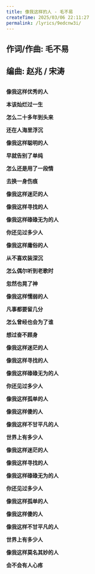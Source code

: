 ```yaml
---
title: 像我这样的人 - 毛不易
createTime: 2025/03/06 22:11:27
permalink: /lyrics/9edcnw3i/
---
```

## 作词/作曲: 毛不易

## 编曲: 赵兆 / 宋涛

## 

**像我这样优秀的人**

**本该灿烂过一生**

**怎么二十多年到头来**

**还在人海里浮沉**

**像我这样聪明的人**

**早就告别了单纯**

**怎么还是用了一段情**

**去换一身伤痕**

**像我这样迷茫的人**

**像我这样寻找的人**

**像我这样碌碌无为的人**

**你还见过多少人**

**像我这样庸俗的人**

**从不喜欢装深沉**

**怎么偶尔听到老歌时**

**忽然也晃了神**

**像我这样懦弱的人**

**凡事都要留几分**

**怎么曾经也会为了谁**

**想过奋不顾身**

**像我这样迷茫的人**

**像我这样寻找的人**

**像我这样碌碌无为的人**

**你还见过多少人**

**像我这样孤单的人**

**像我这样傻的人**

**像我这样不甘平凡的人**

**世界上有多少人**

**像我这样迷茫的人**

**像我这样寻找的人**

**像我这样碌碌无为的人**

**你还见过多少人**

**像我这样孤单的人**

**像我这样傻的人**

**像我这样不甘平凡的人**

**世界上有多少人**

**像我这样莫名其妙的人**

**会不会有人心疼**
